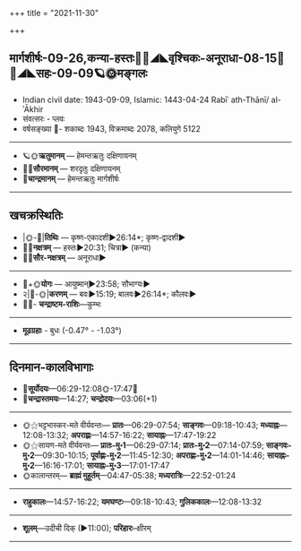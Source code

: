 +++
title = "2021-11-30"

+++
## मार्गशीर्षः-09-26,कन्या-हस्तः🌛🌌◢◣वृश्चिकः-अनूराधा-08-15🌌🌞◢◣सहः-09-09🪐🌞मङ्गलः
- Indian civil date: 1943-09-09, Islamic: 1443-04-24 Rabīʿ ath-Thānī/ al-ʾĀkhir
- संवत्सरः - प्लवः
- वर्षसङ्ख्या 🌛- शकाब्दः 1943, विक्रमाब्दः 2078, कलियुगे 5122
___________________
- 🪐🌞**ऋतुमानम्** — हेमन्तऋतुः दक्षिणायनम्
- 🌌🌞**सौरमानम्** — शरदृतुः दक्षिणायनम्
- 🌛**चान्द्रमानम्** — हेमन्तऋतुः मार्गशीर्षः
___________________


## खचक्रस्थितिः
- |🌞-🌛|**तिथिः** — कृष्ण-एकादशी►26:14*; कृष्ण-द्वादशी►  
- 🌌🌛**नक्षत्रम्** — हस्तः►20:31; चित्रा► (कन्या)  
- 🌌🌞**सौर-नक्षत्रम्** — अनूराधा►  
___________________
- 🌛+🌞**योगः** — आयुष्मान्►23:58; सौभाग्यः►  
- २|🌛-🌞|**करणम्** — बवः►15:19; बालवः►26:14*; कौलवः►  
- 🌌🌛- **चन्द्राष्टम-राशिः**—कुम्भः  
___________________
- **मूढग्रहाः** - बुधः (-0.47° - -1.03°)
___________________


## दिनमान-कालविभागाः
- 🌅**सूर्योदयः**—06:29-12:08🌞️-17:47🌇  
- 🌛**चन्द्रास्तमयः**—14:27; **चन्द्रोदयः**—03:06(+1)  
___________________
- 🌞⚝भट्टभास्कर-मते वीर्यवन्तः— **प्रातः**—06:29-07:54; **साङ्गवः**—09:18-10:43; **मध्याह्नः**—12:08-13:32; **अपराह्णः**—14:57-16:22; **सायाह्नः**—17:47-19:22  
- 🌞⚝सायण-मते वीर्यवन्तः— **प्रातः-मु॰1**—06:29-07:14; **प्रातः-मु॰2**—07:14-07:59; **साङ्गवः-मु॰2**—09:30-10:15; **पूर्वाह्णः-मु॰2**—11:45-12:30; **अपराह्णः-मु॰2**—14:01-14:46; **सायाह्नः-मु॰2**—16:16-17:01; **सायाह्नः-मु॰3**—17:01-17:47  
- 🌞कालान्तरम्— **ब्राह्मं मुहूर्तम्**—04:47-05:38; **मध्यरात्रिः**—22:52-01:24  
___________________
- **राहुकालः**—14:57-16:22; **यमघण्टः**—09:18-10:43; **गुलिककालः**—12:08-13:32  
___________________
- **शूलम्**—उदीची दिक् (►11:00); **परिहारः**–क्षीरम्  
___________________